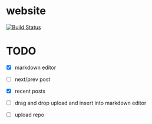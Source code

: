 website
=======
[![Build Status](https://travis-ci.org/ShinyChang/website.svg?branch=master)](https://travis-ci.org/ShinyChang/website)

TODO
====
  - [x] markdown editor  
  - [ ] next/prev post
  - [x] recent posts
  - [ ] drag and drop upload and insert into markdown editor
  - [ ] upload repo
 
